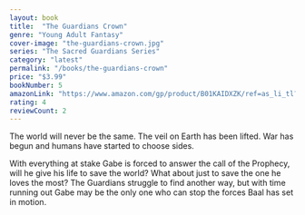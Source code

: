 ```yaml
---
layout: book
title:  "The Guardians Crown"
genre: "Young Adult Fantasy"
cover-image: "the-guardians-crown.jpg"
series: "The Sacred Guardians Series"
category: "latest"
permalink: "/books/the-guardians-crown"
price: "$3.99"
bookNumber: 5
amazonLink: "https://www.amazon.com/gp/product/B01KAIDXZK/ref=as_li_tl?ie=UTF8&tag=owensmc-20&camp=1789&creative=9325&linkCode=as2&creativeASIN=B01KAIDXZK&linkId=36d5ebcf12484ee2e9ccd6bad6b18a13"
rating: 4
reviewCount: 2
---
```

The world will never be the same. The veil on Earth has been lifted. War has begun and humans have started to choose sides. 

With everything at stake Gabe is forced to answer the call of the Prophecy, will he give his life to save the world? What about just to save the one he loves the most? The Guardians struggle to find another way, but with time running out Gabe may be the only one who can stop the forces Baal has set in motion. 
